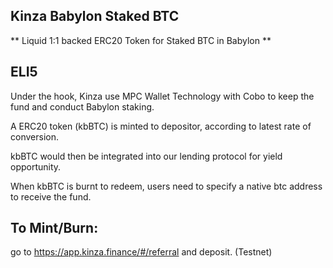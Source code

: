 ## Kinza Babylon Staked BTC

** Liquid 1:1 backed ERC20 Token for Staked BTC in Babylon **

## ELI5

Under the hook, Kinza use MPC Wallet Technology with Cobo to keep the fund and conduct Babylon staking.

A ERC20 token (kbBTC) is minted to depositor, according to latest rate of conversion.

kbBTC would then be integrated into our lending protocol for yield opportunity.

When kbBTC is burnt to redeem, users need to specify a native btc address to receive the fund.

## To Mint/Burn:

go to https://app.kinza.finance/#/referral and deposit. (Testnet)


